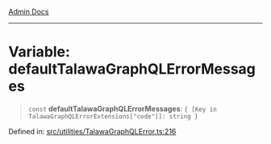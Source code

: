 [Admin Docs](/)

***

# Variable: defaultTalawaGraphQLErrorMessages

> `const` **defaultTalawaGraphQLErrorMessages**: `{ [Key in TalawaGraphQLErrorExtensions["code"]]: string }`

Defined in: [src/utilities/TalawaGraphQLError.ts:216](https://github.com/NishantSinghhhhh/talawa-api/blob/eec373445d0a4b36c011832ad5010e69e112315d/src/utilities/TalawaGraphQLError.ts#L216)
